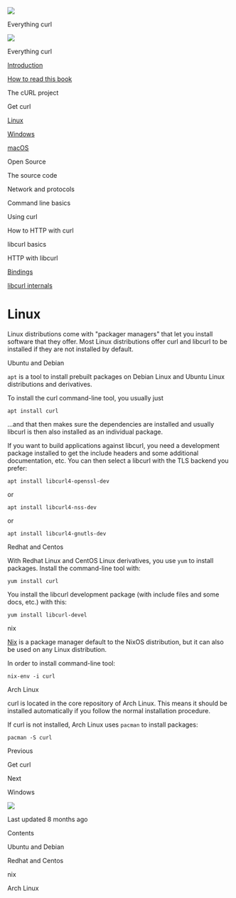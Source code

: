 
<a href="../index.html" class="link-a079aa82--primary-53a25e66--logoLink-10d08504"></a>

<img src="https://gblobscdn.gitbook.com/orgs%2F-LxuH0qSm4xO9nWfEBlB%2Favatar.png?alt=media" class="image-67b14f24--avatar-1c1d03ec" />

<span class="text-4505230f--UIH400-4e41e82a--textContentFamily-49a318e1--spaceNameText-677c2969">Everything curl</span>

<a href="../index.html" class="link-a079aa82--primary-53a25e66--logoLink-10d08504"></a>

<img src="https://gblobscdn.gitbook.com/orgs%2F-LxuH0qSm4xO9nWfEBlB%2Favatar.png?alt=media" class="image-67b14f24--avatar-1c1d03ec" />

<span class="text-4505230f--UIH400-4e41e82a--textContentFamily-49a318e1--spaceNameText-677c2969">Everything curl</span>

<a href="../index.html" class="navButton-94f2579c--navButtonClickable-161b88ca"><span class="text-4505230f--UIH300-2063425d--textContentFamily-49a318e1--navButtonLabel-14a4968f">Introduction</span></a>

<a href="../how-to-read.html" class="navButton-94f2579c--navButtonClickable-161b88ca"><span class="text-4505230f--UIH300-2063425d--textContentFamily-49a318e1--navButtonLabel-14a4968f">How to read this book</span></a>

<span class="text-4505230f--UIH300-2063425d--textContentFamily-49a318e1--navButtonLabel-14a4968f">The cURL project</span>

<span class="text-4505230f--UIH300-2063425d--textContentFamily-49a318e1--navButtonLabel-14a4968f">Get curl</span>

<a href="linux.html" class="navButton-94f2579c--pageItemWithChildrenNested-2c5d8183--navButtonClickable-161b88ca--navButtonOpened-6a88552e"><span class="text-4505230f--UIH300-2063425d--textContentFamily-49a318e1--navButtonLabel-14a4968f">Linux</span></a>

<a href="windows.html" class="navButton-94f2579c--pageItemWithChildrenNested-2c5d8183--navButtonClickable-161b88ca"><span class="text-4505230f--UIH300-2063425d--textContentFamily-49a318e1--navButtonLabel-14a4968f">Windows</span></a>

<a href="macos.html" class="navButton-94f2579c--pageItemWithChildrenNested-2c5d8183--navButtonClickable-161b88ca"><span class="text-4505230f--UIH300-2063425d--textContentFamily-49a318e1--navButtonLabel-14a4968f">macOS</span></a>

<span class="text-4505230f--UIH300-2063425d--textContentFamily-49a318e1--navButtonLabel-14a4968f">Open Source</span>

<span class="text-4505230f--UIH300-2063425d--textContentFamily-49a318e1--navButtonLabel-14a4968f">The source code</span>

<span class="text-4505230f--UIH300-2063425d--textContentFamily-49a318e1--navButtonLabel-14a4968f">Network and protocols</span>

<span class="text-4505230f--UIH300-2063425d--textContentFamily-49a318e1--navButtonLabel-14a4968f">Command line basics</span>

<span class="text-4505230f--UIH300-2063425d--textContentFamily-49a318e1--navButtonLabel-14a4968f">Using curl</span>

<span class="text-4505230f--UIH300-2063425d--textContentFamily-49a318e1--navButtonLabel-14a4968f">How to HTTP with curl</span>

<span class="text-4505230f--UIH300-2063425d--textContentFamily-49a318e1--navButtonLabel-14a4968f">libcurl basics</span>

<span class="text-4505230f--UIH300-2063425d--textContentFamily-49a318e1--navButtonLabel-14a4968f">HTTP with libcurl</span>

<a href="../bindings.html" class="navButton-94f2579c--navButtonClickable-161b88ca"><span class="text-4505230f--UIH300-2063425d--textContentFamily-49a318e1--navButtonLabel-14a4968f">Bindings</span></a>

<a href="../internals.html" class="navButton-94f2579c--navButtonClickable-161b88ca"><span class="text-4505230f--UIH300-2063425d--textContentFamily-49a318e1--navButtonLabel-14a4968f">libcurl internals</span></a>

<a href="../bookindex.html" class="navButton-94f2579c--navButtonClickable-161b88ca"><span class="text-4505230f--UIH300-2063425d--textContentFamily-49a318e1--navButtonLabel-14a4968f"></span></a>

<a href="https://www.gitbook.com/?utm_source=content&amp;utm_medium=trademark&amp;utm_campaign=curl-1" class="reset-3c756112--trademark-a8da4b94"></a>

<span class="text-4505230f--TextH200-a3425406--textUIFamily-5ebd8e40"></span>

# <span class="text-4505230f--DisplayH900-bfb998fa--textContentFamily-49a318e1">Linux</span>

<span class="text-4505230f--UIH300-2063425d--textUIFamily-5ebd8e40--text-8ee2c8b2"></span>

<span class="text-4505230f--UIH300-2063425d--textUIFamily-5ebd8e40--text-8ee2c8b2"></span>

<span class="text-4505230f--TextH400-3033861f--textContentFamily-49a318e1"><span data-key="d769d15f4a654771846cc59f45ea7901"><span data-offset-key="d769d15f4a654771846cc59f45ea7901:0">Linux distributions come with "packager managers" that let you install software that they offer. Most Linux distributions offer curl and libcurl to be installed if they are not installed by default.</span></span></span>

<span class="text-4505230f--HeadingH700-04e1a2a3--textContentFamily-49a318e1"><span data-key="857547443de043a48046d27c6ac79a87"><span data-offset-key="857547443de043a48046d27c6ac79a87:0">Ubuntu and Debian</span></span></span>

<span class="text-4505230f--TextH400-3033861f--textContentFamily-49a318e1"><span data-key="b223a33a833147fd8575e95fbd1ac81d"><span data-offset-key="b223a33a833147fd8575e95fbd1ac81d:0">`apt`</span><span data-offset-key="b223a33a833147fd8575e95fbd1ac81d:1"> is a tool to install prebuilt packages on Debian Linux and Ubuntu Linux distributions and derivatives.</span></span></span>

<span class="text-4505230f--TextH400-3033861f--textContentFamily-49a318e1"><span data-key="c8e747be066a49e0899fbbe5d22f7efa"><span data-offset-key="c8e747be066a49e0899fbbe5d22f7efa:0">To install the curl command-line tool, you usually just</span></span></span>

    apt install curl

<span class="text-4505230f--TextH400-3033861f--textContentFamily-49a318e1"><span data-key="92a926e3313e45fa81c244bd9331f228"><span data-offset-key="92a926e3313e45fa81c244bd9331f228:0">…and that then makes sure the dependencies are installed and usually libcurl is then also installed as an individual package.</span></span></span>

<span class="text-4505230f--TextH400-3033861f--textContentFamily-49a318e1"><span data-key="01c14da4f1c6493695df93fe7d535f20"><span data-offset-key="01c14da4f1c6493695df93fe7d535f20:0">If you want to build applications against libcurl, you need a development package installed to get the include headers and some additional documentation, etc. You can then select a libcurl with the TLS backend you prefer:</span></span></span>

    apt install libcurl4-openssl-dev

<span class="text-4505230f--TextH400-3033861f--textContentFamily-49a318e1"><span data-key="4b1cca6ad8f44286abac2fab0eeded55"><span data-offset-key="4b1cca6ad8f44286abac2fab0eeded55:0">or</span></span></span>

    apt install libcurl4-nss-dev

<span class="text-4505230f--TextH400-3033861f--textContentFamily-49a318e1"><span data-key="e858730b86e54887b9a0f6e0b85d7862"><span data-offset-key="e858730b86e54887b9a0f6e0b85d7862:0">or</span></span></span>

    apt install libcurl4-gnutls-dev

<span class="text-4505230f--HeadingH700-04e1a2a3--textContentFamily-49a318e1"><span data-key="a319e894f41d4e388e9bf0150622e16c"><span data-offset-key="a319e894f41d4e388e9bf0150622e16c:0">Redhat and Centos</span></span></span>

<span class="text-4505230f--TextH400-3033861f--textContentFamily-49a318e1"><span data-key="dc8997810f5248e0b6576ab6a4b0248e"><span data-offset-key="dc8997810f5248e0b6576ab6a4b0248e:0">With Redhat Linux and CentOS Linux derivatives, you use </span><span data-offset-key="dc8997810f5248e0b6576ab6a4b0248e:1">`yum`</span><span data-offset-key="dc8997810f5248e0b6576ab6a4b0248e:2"> to install packages. Install the command-line tool with:</span></span></span>

    yum install curl

<span class="text-4505230f--TextH400-3033861f--textContentFamily-49a318e1"><span data-key="b061946795f34b48b19df68d6d59ed66"><span data-offset-key="b061946795f34b48b19df68d6d59ed66:0">You install the libcurl development package (with include files and some docs, etc.) with this:</span></span></span>

    yum install libcurl-devel

<span class="text-4505230f--HeadingH600-23f228db--textContentFamily-49a318e1"><span data-key="b4f844d711dd4aea816a6d39524cc7e7"><span data-offset-key="b4f844d711dd4aea816a6d39524cc7e7:0">nix</span></span></span>

<span class="text-4505230f--TextH400-3033861f--textContentFamily-49a318e1"><span data-key="8bd1c03dc6a747a1be82cf33ca08e71d"><span data-offset-key="8bd1c03dc6a747a1be82cf33ca08e71d:0"><span data-slate-zero-width="z">​</span></span></span><a href="https://nixos.org/nix/" class="link-a079aa82--primary-53a25e66--link-faf6c434"><span data-key="280f98dd26e049e8873741a4153addb2"><span data-offset-key="280f98dd26e049e8873741a4153addb2:0">Nix</span></span></a><span data-key="901f312e5b664bef82bc1b34994acbd1"><span data-offset-key="901f312e5b664bef82bc1b34994acbd1:0"> is a package manager default to the NixOS distribution, but it can also be used on any Linux distribution.</span></span></span>

<span class="text-4505230f--TextH400-3033861f--textContentFamily-49a318e1"><span data-key="e513324366324aefae5ec996ed508484"><span data-offset-key="e513324366324aefae5ec996ed508484:0">In order to install command-line tool:</span></span></span>

    nix-env -i curl

<span class="text-4505230f--HeadingH700-04e1a2a3--textContentFamily-49a318e1"><span data-key="730476474069464ba012acb46a8f0e8b"><span data-offset-key="730476474069464ba012acb46a8f0e8b:0">Arch Linux</span></span></span>

<span class="text-4505230f--TextH400-3033861f--textContentFamily-49a318e1"><span data-key="a3c3da89777c4cb2aae5f86636540a96"><span data-offset-key="a3c3da89777c4cb2aae5f86636540a96:0">curl is located in the core repository of Arch Linux. This means it should be installed automatically if you follow the normal installation procedure.</span></span></span>

<span class="text-4505230f--TextH400-3033861f--textContentFamily-49a318e1"><span data-key="95d3a34e31a34268ad41e68e0af61e4e"><span data-offset-key="95d3a34e31a34268ad41e68e0af61e4e:0">If curl is not installed, Arch Linux uses </span><span data-offset-key="95d3a34e31a34268ad41e68e0af61e4e:1">`pacman`</span><span data-offset-key="95d3a34e31a34268ad41e68e0af61e4e:2"> to install packages:</span></span></span>

    pacman -S curl

<a href="../get.html" class="reset-3c756112--card-6570f064--whiteCard-fff091a4--cardPrevious-56a5e674"></a>

<span class="text-4505230f--TextH200-a3425406--textContentFamily-49a318e1">Previous</span>

<span class="text-4505230f--UIH400-4e41e82a--textContentFamily-49a318e1">Get curl</span>

<a href="windows.html" class="reset-3c756112--card-6570f064--whiteCard-fff091a4--cardNext-19241c42"></a>

<span class="text-4505230f--TextH200-a3425406--textContentFamily-49a318e1">Next</span>

<span class="text-4505230f--UIH400-4e41e82a--textContentFamily-49a318e1">Windows</span>

<img src="https://avatars.githubusercontent.com/u/66654881?v=4" class="image-67b14f24--avatar-1c1d03ec" />

<span class="text-4505230f--TextH200-a3425406--textContentFamily-49a318e1">Last updated 8 months ago</span>

<span class="text-4505230f--UIH300-2063425d--textUIFamily-5ebd8e40"></span>

<span class="text-4505230f--InfoH100-1e92e1d1--textContentFamily-49a318e1">Contents</span>

<a href="linux.html#ubuntu-and-debian" class="reset-3c756112--menuItem-aa02f6ec--menuItemLight-757d5235--menuItemInline-173bdf97--pageTocItem-f4427024"></a>

<span class="text-4505230f--UIH300-2063425d--textContentFamily-49a318e1"><span class="text-4505230f--UIH200-50ead35f--textContentFamily-49a318e1">Ubuntu and Debian</span></span>

<a href="linux.html#redhat-and-centos" class="reset-3c756112--menuItem-aa02f6ec--menuItemLight-757d5235--menuItemInline-173bdf97--pageTocItem-f4427024"></a>

<span class="text-4505230f--UIH300-2063425d--textContentFamily-49a318e1"><span class="text-4505230f--UIH200-50ead35f--textContentFamily-49a318e1">Redhat and Centos</span></span>

<a href="linux.html#nix" class="reset-3c756112--menuItem-aa02f6ec--menuItemLight-757d5235--menuItemInline-173bdf97--pageTocItem-f4427024"></a>

<span class="text-4505230f--UIH300-2063425d--textContentFamily-49a318e1"><span class="text-4505230f--UIH200-50ead35f--textContentFamily-49a318e1--pageTocLinkH2-2294976c">nix</span></span>

<a href="linux.html#arch-linux" class="reset-3c756112--menuItem-aa02f6ec--menuItemLight-757d5235--menuItemInline-173bdf97--pageTocItem-f4427024"></a>

<span class="text-4505230f--UIH300-2063425d--textContentFamily-49a318e1"><span class="text-4505230f--UIH200-50ead35f--textContentFamily-49a318e1">Arch Linux</span></span>
